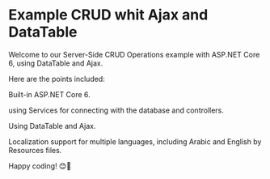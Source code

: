 # Example CRUD whit Ajax and DataTable

Welcome to our Server-Side CRUD Operations example with ASP.NET Core 6, using DataTable and Ajax.

Here are the points included:

Built-in ASP.NET Core 6.

using Services for connecting with the database and controllers.

Using DataTable and Ajax.

Localization support for multiple languages, including Arabic and English by Resources files.


Happy coding! 😊🚀
